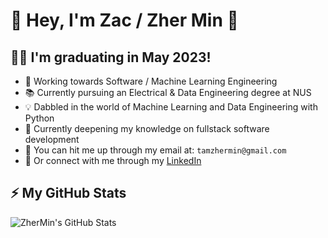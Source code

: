 # 👋 Hey, I'm Zac / Zher Min 👋

## 👨‍🎓 I'm graduating in May 2023!
- 💼 Working towards Software / Machine Learning Engineering
- 📚 Currently pursuing an Electrical & Data Engineering degree at NUS
- 💡 Dabbled in the world of Machine Learning and Data Engineering with Python
- 🌱 Currently deepening my knowledge on fullstack software development
- 💬 You can hit me up through my email at: `tamzhermin@gmail.com`
- 📖 Or connect with me through my [LinkedIn](https://www.linkedin.com/in/tamzhermin/ "Zac Tam Zher Min's LinkedIn Profile")

## ⚡ My GitHub Stats
![ZherMin's GitHub Stats](https://github-readme-stats.vercel.app/api?username=zhermin&show_icons=true&theme=synthwave)

